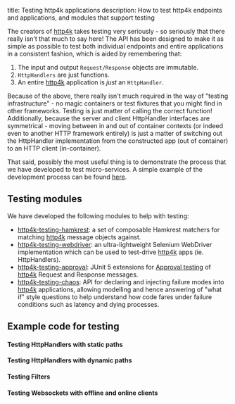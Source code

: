 title: Testing http4k applications
description: How to test http4k endpoints and applications, and modules that support testing

The creators of [http4k] takes testing very seriously - so seriously that there really isn't that much to say here! 
The API has been designed to make it as simple as possible to test both individual endpoints and entire applications in a consistent fashion, which is aided by remembering that:

1. The input and output `Request/Response` objects are immutable.
1. `HttpHandlers` are just functions.
1. An entire [http4k] application is *just* an `HttpHandler`.

Because of the above, there really isn't much required in the way of "testing infrastructure" - no magic containers or test fixtures that you might find in other frameworks. 
Testing is just matter of calling the correct function! Additionally, because the server and client HttpHandler interfaces are symmetrical - moving between in and out of container contexts 
(or indeed even to another HTTP framework entirely) is just a matter of switching out the HttpHandler implementation from the constructed app (out of container) to an HTTP client (in-container).

That said, possibly the most useful thing is to demonstrate the process that we have developed to test micro-services. A simple example of the development process can be found 
[here](/guide/example).

## Testing modules
We have developed the following modules to help with testing:

- [http4k-testing-hamkrest](/guide/modules/hamkrest): a set of composable Hamkrest matchers for matching [http4k] message objects against.
- [http4k-testing-webdriver](/guide/modules/webdriver): an ultra-lightweight Selenium WebDriver implementation which can be used to test-drive [http4k] apps (ie. HttpHandlers).
- [http4k-testing-approval](/guide/modules/approvaltests): JUnit 5 extensions for [Approval testing](http://approvaltests.com/) of [http4k] Request and Response messages.
- [http4k-testing-chaos](/guide/modules/chaos): API for declaring and injecting failure modes into [http4k] applications, allowing modelling and hence answering of "what if" style questions to help understand how code fares under failure conditions such as latency and dying processes.

## Example code for testing

#### Testing HttpHandlers with static paths [<img class="octocat"/>](https://github.com/http4k/http4k/blob/master/src/docs/guide/testing/StaticPathTest.kt)
<script src="https://gist-it.appspot.com/https://github.com/http4k/http4k/blob/master/src/docs/guide/testing/StaticPathTest.kt"></script>

#### Testing HttpHandlers with dynamic paths [<img class="octocat"/>](https://github.com/http4k/http4k/blob/master/src/docsguide/testing/DynamicPathTest.kt)
<script src="https://gist-it.appspot.com/https://github.com/http4k/http4k/blob/master/src/docs/guide/testing/DynamicPathTest.kt"></script>

#### Testing Filters [<img class="octocat"/>](https://github.com/http4k/http4k/blob/master/src/docs/guide/testing/FilterTest.kt)
<script src="https://gist-it.appspot.com/https://github.com/http4k/http4k/blob/master/src/docs/guide/testing/FilterTest.kt"></script>

#### Testing Websockets with offline and online clients [<img class="octocat"/>](https://github.com/http4k/http4k/blob/master/src/docs/guide/testing/TestingWebsockets.kt)
<script src="https://gist-it.appspot.com/https://github.com/http4k/http4k/blob/master/src/docs/guide/testing/TestingWebsockets.kt"></script>

[http4k]: https://http4k.org
